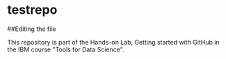 # testrepo

##Editing the file

This repository is part of the Hands-on Lab, Getting started with GitHub in the IBM course "Tools for Data Science". 
